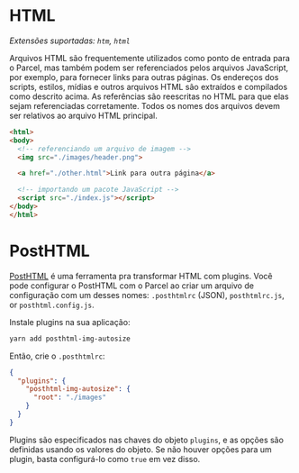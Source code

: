 # HTML

_Extensões suportadas: `htm`, `html`_

Arquivos HTML são frequentemente utilizados como ponto de entrada para o Parcel, mas também podem ser referenciados pelos arquivos JavaScript, por exemplo, para fornecer links para outras páginas. Os endereços dos scripts, estilos, mídias e outros arquivos HTML são extraídos e compilados como descrito acima. As referências são reescritas no HTML para que elas sejam referenciadas corretamente. Todos os nomes dos arquivos devem ser relativos ao arquivo HTML principal.

```html
<html>
<body>
  <!-- referenciando um arquivo de imagem -->
  <img src="./images/header.png">

  <a href="./other.html">Link para outra página</a>

  <!-- importando um pacote JavaScript -->
  <script src="./index.js"></script>
</body>
</html>
```

# PostHTML

[PostHTML](https://github.com/posthtml/posthtml) é uma ferramenta pra transformar HTML com plugins. Você pode configurar o PostHTML com o Parcel ao criar um arquivo de configuração com um desses nomes: `.posthtmlrc` (JSON), `posthtmlrc.js`, or `posthtml.config.js`.

Instale plugins na sua aplicação:

```bash
yarn add posthtml-img-autosize
```

Então, crie o `.posthtmlrc`:

```json
{
  "plugins": {
    "posthtml-img-autosize": {
      "root": "./images"
    }
  }
}
```

Plugins são especificados nas chaves do objeto `plugins`, e as opções são definidas usando os valores do objeto. Se não houver opções para um plugin, basta configurá-lo como `true` em vez disso.
